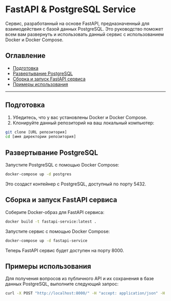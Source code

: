 # FastAPI & PostgreSQL Service

Сервис, разработанный на основе FastAPI, предназначенный для взаимодействия с базой данных PostgreSQL. Это руководство поможет всем вам развернуть и использовать данный сервис с использованием Docker и Docker Compose.

## Оглавление

- [Подготовка](#подготовка)
- [Развертывание PostgreSQL](#развертывание-postgresql)
- [Сборка и запуск FastAPI сервиса](#сборка-и-запуск-fastapi-сервиса)
- [Примеры использования](#примеры-использования)

---

## Подготовка

1. Убедитесь, что у вас установлены Docker и Docker Compose.
2. Клонируйте данный репозиторий на ваш локальный компьютер:

```bash
git clone [URL репозитория]
cd [имя директории репозитория]
```
## Развертывание PostgreSQL
Запустите PostgreSQL с помощью Docker Compose:
```bash
docker-compose up -d postgres
```
Это создаст контейнер с PostgreSQL, доступный по порту 5432.
## Сборка и запуск FastAPI сервиса
Соберите Docker-образ для FastAPI сервиса:
```bash
docker build -t fastapi-service:latest .
```
Запустите сервис с помощью Docker Compose:
```bash
docker-compose up -d fastapi-service
```
Теперь FastAPI сервис будет доступен на порту 8000.
## Примеры использования
Для получения вопросов из публичного API и их сохранения в базе данных PostgreSQL, выполните следующий запрос:
```bash
curl -X POST "http://localhost:8000/" -H "accept: application/json" -H "Content-Type: application/json" -d '{"questions_num":1}'
```

